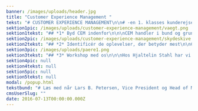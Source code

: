 ```yaml
---
banner: /images/uploads/header.jpg
title: "Customer Experience Management "
tekst: "# CUSTOMER EXPERIENCE MANAGEMENT\n\n# -en 1. klasses kunderejse\n\n\nStyrk din kunderelation med Customer Experience Management (CEM). Det er hovedbudskabet i flere rapporter, der har undersøgt sammenhængen mellem CEM og indtjeningsevne. \n\n\nDet falder os naturligt at tale om kundeoplevelser og kunderejser, da vi som cross media bureau hjælper virksomheder med at designe gode kundeoplevelser på tværs af kanaler. Når vi arbejder med CEM og kortlægger kontaktpunkter mellem kunder og virksomheder, så beskæftiger vi os både med logikken for forretningsmodellen samt magien i de kreative idéer. På den måde kan vi designe de helt rigtige løsninger - det kalder vi ’Logic and Magic in any media’. \n\n\nLyder det som noget for din virksomhed? Vi giver dig 3 trin til en mere profitabel forretning med CEM og tager dig med på NNIT’s rejse.\n\n\n\n\n# 3 TRIN TIL EN MERE PROFITABEL FORRETNING VIA CUSTOMER EXPERIENCE MANAGEMENT\n"
sektion1pic: /images/uploads/customer-experience-management/vaegt.png
sektion1tekst: "## *1* Byd CEM indenfor\n\n\nCEM handler i bund og grund om at kende sine kunder. For at kende dem, skal man være opmærksom på deres rejse, behov og præferencer, der ofte er individuelle. Ved at stille skarpt på dem, bliver man for alvor i stand til at levere oplevelser, der skaber merværdi, og som differentierer sig fra konkurrenternes. \n\n På trods af, at mange virksomheder i løbet af de seneste år har øget deres fokus på kundeoplevelser, er der stadig langt til tilfredse kunder. Ifølge Bain &amp; Company mener 80% af CEOs, at de leverer en sublim kundeoplevelse, mens kun 8% af kunderne er enige. Årsagen skal findes i den manglende Customer Experience vision, strategi og handlingsplan. Det kræver nemlig mere end en god indstilling at byde CEM indenfor\n– det kræver handling, omstillingsparathed og CEO mandat. \n\n"
sektion2pic: /images/uploads/customer-experience-management/skydeskive.png
sektion2tekst: "## *2* Identificér de oplevelser, der betyder mest\n\nCEM handler ikke om ressourcer, men om at designe den relevante og nærværende oplevelse. Det vil sige at sætte ind over for kunderne lige der, hvor det har allerstørst betydning for dem på deres rejse.\n\n\nMange danske virksomheder er blevet gode til at måle på resultater. Desværre er det langt fra altid, at det er de rigtige spørgsmål, der bliver stillet i forhold til at forstå kundernes reelle oplevelser med brandet. Der er derfor risiko for, at ende med et misvisende billede af kundernes opfattelse – og sætte ind på de forkerte områder. \n\n For eksempel kan man opleve at få positiv feedback på en lang række touch points, mens det overordnede billede er negativt. \n\n Kun ved at dykke ned i kunderejsen kan man sætte sig i kundernes sted og finde frem til de oplevelser, der gør en forskel. Når man forstår deres mindset og handlinger, har man mulighed for at lukke gaps og fremadrettet opstille de rette målsætninger. \n\n\n\n"
sektion3pic: /images/uploads/paere1.png
sektion3tekst: "## *3* Workshop med os\n\n\nHos Hjaltelin Stahl har vi fokus på den overordnede kundeoplevelse – det er en af fordelene ved at være et cross media bureau. Vi har ingen interesse i at favorisere visse kanaler. Snarere ser vi på det større billede og sætter ind, hvor der er behov.\n\nInspireret af førende forskere, har vi derfor udviklet et såkaldt Customer Experience (CX) Programme, der gør os i stand til at identificere kunderejsen. Programmet inkluderer et CX-Index, hvor der måles på både enkelte interaktioner og på den overordnede kundeoplevelse. Dermed bliver forståelsen for kunderejsen omdrejningspunktet i alt, hvad vi laver.\n\n\nVil du vide mere? I løbet af efteråret sætter vi særligt fokus på CX, og vi vil meget gerne se dig og dine kollegaer til en inspirerende workshop. Her kan I blive stærkere på både CX strategi og vision, samtidig med at vi dykker ned i kunderejsen og identificerer vigtige touch points."
sektion4pic: null
sektion4tekst: null
sektion5pic: null
sektion5tekst: null
modal: /popup.html
tekstbund: "# Læs med når Lars B. Petersen, Vice President og Head of Markering hos NNIT, fortæller om oplevelserne med CEM\n\n## Hvorfor fokus på CEM hos NNIT?\n\nNNIT er et kundeorienteret selskab – på vej mod at blive customer obsessed. Dette er dybt forankret i vores værdier. \n\nVi opererer på markeder med stor konkurrence, og måden at differentiere os på, er netop at tage fat i kundeoplevelsen og sætte den i perspektiv og i system. Af samme grund var det helt naturligt for os at investere i Customer Experience Management. På den måde kunne vi effektivt arbejde med vores indsatsområder.\n\n## Hvilket udbytte har CEM givet jer?\n\nArbejdet med CEM har givet os et mere holistisk syn på den samlede rejse vores kunder oplever med NNIT. \n\nDet har hjulpet os med at identificere, hvordan vi bedre kan møde de forventninger, vores kunder har til specifikke dele af rejsen og de kontaktpunkter, vi har med vores kunder. På den måde har det givet os en operationel ramme for, hvordan vi endnu bedre kan udleve vores værdier i dagligdagen til fordel for vores kunder og i sidste ende til fordel for os selv.\n\n## Har du gode råd til andre som ønsker at gå samme vej?\n\nSørg for at have en klar ledelsesmæssig forankring i organisationen. CEM er ikke en traditionel marketingopgave men derimod en opgave, der omfatter hele virksomheden, hvis det skal lykkes. Samtidig skal man have øje for short term wins, så det ikke bliver et uhåndterbart program, der har for lange udsigter til benefit-realisering. Det gælder både internt og eksternt. Helt afgørende er det også, at man tager sine kunder med på rejsen. Det kommer der meget positiv energi ud af. Og så anbefaler jeg på det kraftigste, at man teamer op med nogen, som har en solid track record på området.\n\n\n## Hvorfor Hjaltelin Stahl?\n\n\nValget af Hjaltelin Stahl var naturligt, da det klart er min vurdering, at de har den mest modne tilgang til netop CEM sammenlignet med andre mere klassiske kommunikationsbureauer."
cmsUserSlug: ""
date: 2016-07-13T00:00:00.000Z
---
```


